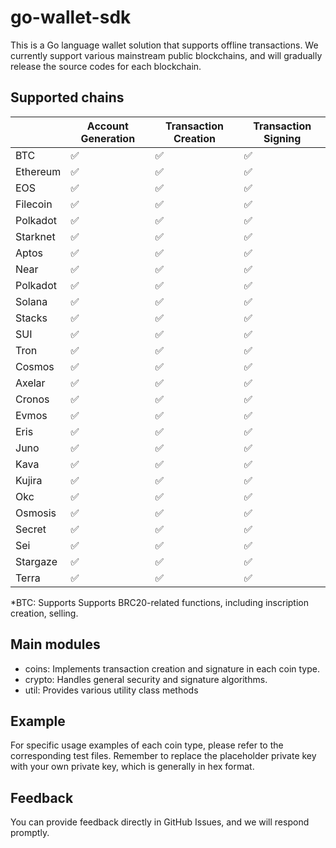 # go-wallet-sdk

This is a Go language wallet solution that supports offline transactions. We currently support various mainstream public
blockchains, and will gradually release the source codes for each blockchain.

## Supported chains

|                       | Account Generation | Transaction Creation | Transaction Signing |
| --------------------- |-------------------|----------------------|---------------------|
| BTC | ✅                 | ✅                    | ✅                   | 
| Ethereum | ✅                 | ✅                    | ✅                   |
| EOS | ✅                 | ✅                    | ✅                   |
| Filecoin | ✅                 | ✅                    | ✅                   |
| Polkadot | ✅                 | ✅                    | ✅                   |
| Starknet | ✅                 | ✅                    | ✅                   |
| Aptos | ✅                 | ✅                    | ✅                   |
| Near | ✅                 | ✅                    | ✅                   |
| Polkadot | ✅                 | ✅                    | ✅                   |
| Solana | ✅                 | ✅                    | ✅                   |
| Stacks | ✅                 | ✅                    | ✅                   |
| SUI | ✅                 | ✅                    | ✅                   |
| Tron | ✅                 | ✅                    | ✅                   |
| Cosmos | ✅                 | ✅                    | ✅                   |
| Axelar | ✅                 | ✅                    | ✅                   |
| Cronos | ✅                 | ✅                    | ✅                   |
| Evmos | ✅                 | ✅                    | ✅                   |
| Eris | ✅                 | ✅                    | ✅                   |
| Juno | ✅                 | ✅                    | ✅                   |
| Kava | ✅                 | ✅                    | ✅                   |
| Kujira | ✅                 | ✅                    | ✅                   |
| Okc | ✅                 | ✅                    | ✅                   |
| Osmosis | ✅                 | ✅                    | ✅                   |
| Secret | ✅                 | ✅                    | ✅                   |
| Sei | ✅                 | ✅                    | ✅                   |
| Stargaze | ✅                 | ✅                    | ✅                   |
| Terra | ✅                 | ✅                    | ✅                   |

*BTC: Supports Supports BRC20-related functions, including inscription creation, selling.

## Main modules

- coins: Implements transaction creation and signature in each coin type.
- crypto: Handles general security and signature algorithms.
- util: Provides various utility class methods
## Example

For specific usage examples of each coin type, please refer to the corresponding test files. Remember to replace the
placeholder private key with your own private key, which is generally in hex format.

## Feedback

You can provide feedback directly in GitHub Issues, and we will respond promptly.
